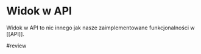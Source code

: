 
# Widok w API

Widok w API to nic innego jak nasze zaimplementowane funkcjonalności w [[API]].

#review